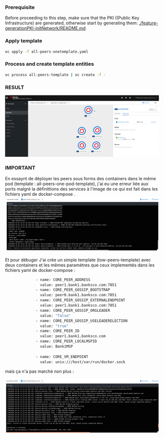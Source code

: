 ### Prerequisite

Before proceeding to this step, make sure that the PKI ((Public Key Infrastructure) are generated, otherwise start by generating them:
[./feature-generationPKI-initNetwork/README.md](https://eu-de.git.cloud.ibm.com/gbs-rh/devops/refimps/g4sam1/bouygues-bloc/bouygues-blockchain/bouygues-poc/-/blob/feature-generationPKI-initNetwork/README.md)

### Apply template
```sh 
oc apply -f all-peers-onetemplate.yaml
```
### Process and create template entities

```sh
oc process all-peers-template | oc create -f -
``` 
### RESULT
![all-peers-template error](./doc/all_peers.png) 
### IMPORTANT
En essaynt de déployer les peers sous forms des containers dans le même pod (template : all-peers-one-pod-template), j'ai eu une erreur liée aux ports malgré la définittions des services à l'image de ce qui est fait dans les fichiers yaml de docker-compose .
![all-peers-one-pod-template error](./doc/app-peers-template-error.png) 

Et pour débuger J'ai crée un simple template (tow-peers-template) avec deux containers et les mêmes paramètres que ceux implementés dans les fichiers yaml de docker-compose :

```sh
              - name: CORE_PEER_ADDRESS
                value: peer1.bank1.banksco.com:7051
              - name: CORE_PEER_GOSSIP_BOOTSTRAP
                value: peer0.bank1.banksco.com:7051
              - name: CORE_PEER_GOSSIP_EXTERNALENDPOINT
                value: peer1.bank1.banksco.com:7051
              - name: CORE_PEER_GOSSIP_ORGLEADER
                value: "false"
              - name: CORE_PEER_GOSSIP_USELEADERELECTION
                value: "true"
              - name: CORE_PEER_ID
                value: peer1.bank1.banksco.com
              - name: CORE_PEER_LOCALMSPID
                value: Bank1MSP

              - name: CORE_VM_ENDPOINT
                value: unix:///host/var/run/docker.sock
``` 
mais ça n'a pas marché non plus :

![tow-peers-template error](./doc/tow-peers-template-error.png) 
